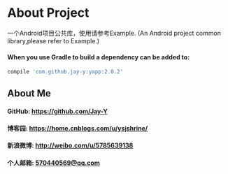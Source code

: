 # About Project
一个Android项目公共库，使用请参考Example.
(An Android project common library,please refer to Example.)
#### When you use Gradle to build a dependency can be added to:
```javascript
compile 'com.github.jay-y:yapp:2.0.2'
```
## About Me
#### GitHub: https://github.com/Jay-Y
#### 博客园: https://home.cnblogs.com/u/ysjshrine/
#### 新浪微博: http://weibo.com/u/5785639138
#### 个人邮箱: 570440569@qq.com
